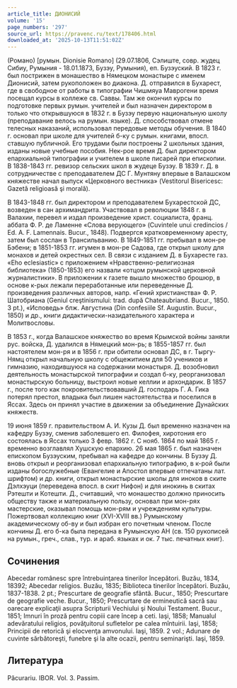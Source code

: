 ```yaml
---
article_title: ДИОНИСИЙ
volume: '15'
page_numbers: '297'
source_url: https://pravenc.ru/text/178406.html
downloaded_at: '2025-10-13T11:51:02Z'
---
```


(Романо) [румын. Dionisie Romano] (29.07.1806, Сэлиште, совр. жудец Сибиу, Румыния - 18.01.1873, Бузэу, Румыния), еп. Бузэуский. В 1823 г. был пострижен в монашество в Нямецком монастыре с именем Дионисий, затем рукоположен во диакона. Д. отправился в Бухарест, где в свободное от работы в типографии Чишмяуа Маврогени время посещал курсы в коллеже св. Саввы. Там же окончил курсы по подготовке первых румын. учителей и был назначен директором в только что открывшуюся в 1832 г. в Бузэу первую национальную школу (преподавание велось на румын. языке). Д. способствовал отмене телесных наказаний, использовал передовые методы обучения. В 1840 г. основал при школе для учителей б-ку с румын. книгами, впосл. ставшую публичной. Его трудами были построены 2 школьных здания, изданы новые учебные пособия. Нек-рое время Д. был директором епархиальной типографии и учителем в школе писарей при епископии. В 1838-1843 гг. ревизор сельских школ в жудеце Бузэу. В 1839 г. Д. в сотрудничестве с преподавателем ДС Г. Мунтяну впервые в Валашском княжестве начал выпуск «Церковного вестника» (Vestitorul Bisericesc: Gazetă religioasă şi morală).

В 1843-1848 гг. был директором и преподавателем Бухарестской ДС, возведен в сан архимандрита. Участвовал в революции 1848 г. в Валахии, перевел и издал произведение христ. социалиста, франц. аббата Ф. Р. де Ламенне «Слова верующего» (Cuvintele unui credincios / Ed. A. F. Lamennais. Bucur., 1848). Подвергся кратковременному аресту, затем был сослан в Трансильванию. В 1849-1851 гг. пребывал в мон-ре Бэбени; в 1851-1853 гг. игумен в мон-ре Садова, где открыл школу для монахов и детей окрестных сел. В связи с изданием Д. в Бухаресте газ. «Eho eclesiastic» с приложением «Нравственно-религиозная библиотека» (1850-1853) его назвали «отцом румынской церковной журналистики». В приложении к газете вышло множество брошюр, в основе к-рых лежали переработанные или переведенные Д. произведения различных авторов, напр. «Гений христианства» Ф. Р. Шатобриана (Geniul creştinismului: trad. după Chateaubriand. Bucur., 1850. 3 pt.), «Исповедь» блж. Августина (Din confesiile Sf. Augustin. Bucur., 1850) и др., книги дидактически-назидательного характера и Молитвословы.

В 1853 г., когда Валашское княжество во время Крымской войны заняли рус. войска, Д. удалился в Нямецкий мон-рь; в 1855-1857 гг. был настоятелем мон-ря и в 1856 г. при обители основал ДС, в г. Тыргу-Нямц открыл начальную школу с общежитием для 50 учеников и гимназию, находившуюся на содержании монастыря. Д. возобновил деятельность монастырской типографии и создал б-ку, реорганизовал монастырскую больницу, выстроил новые келлии и архондарик. В 1857 г., после того как покровительствовавший Д. господарь Г. А. Гика потерял престол, владыка был лишен настоятельства и поселился в Яссах. Здесь он принял участие в движении за объединение Дунайских княжеств.

19 июня 1859 г. правительством А. И. Кузы Д. был временно назначен на кафедру Бузэу, сменив заболевшего еп. Филофея, хиротония его состоялась в Яссах только 3 февр. 1862 г. С нояб. 1864 по май 1865 г. временно возглавлял Хушскую епархию. 26 мая 1865 г. был назначен епископом Бузэуским, пребывал на кафедре до кончины. В Бузэу Д. вновь открыл и реорганизовал епархиальную типографию, в к-рой были изданы богослужебные (Евангелие и Апостол впервые отпечатаны лат. шрифтом) и др. книги, открыл монастырские школы для иноков в ските Дэлхэуци (переведена впосл. в скит Нифон) и для инокинь в скитах Рэтешти и Котешти. Д., считавший, что монашество должно приносить обществу также и материальную пользу, основал при мон-рях мастерские, оказывал помощь мон-рям и учреждениям культуры. Пожертвовал коллекцию книг (XVI-XVIII вв.) Румынскому академическому об-ву и был избран его почетным членом. После кончины Д. его б-ка была передана в Румынскую АН (св. 150 рукописей на румын., греч., слав., тур. и араб. языках и ок. 7 тыс. печатных книг).

## Сочинения

Abecedar românesc spre întrebuinţarea tinerilor începători. Buzău, 1834, 18392; Abecedar religios. Buzău, 1835; Biblioteca tinerilor începători. Buzău, 1837-1838. 2 pt.; Prescurtare de geografie sfântă. Bucur., 1850; Prescurtare de geografie veche. Bucur., 1850; Prescurtare de ermineutică sacră sau oarecare explicaţii asupra Scripturii Vechiului şi Noului Testament. Bucur., 1851; Imnuri în proză pentru copiii care încep a ceti. Iaşi, 1858; Manualul adevăratului religios, povăţuitorul sufletelor pe calea mîntuirii. Iaşi, 1858; Principii de retorică şi elocvenţa amvonului. Iaşi, 1859. 2 vol.; Adunare de cuvinte sărbătoreşti, funebre şi la alte ocazii, pentru seminarişti. Iaşi, 1859.

## Литература

Păcurariu. IBOR. Vol. 3. Passim.
